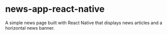 # news-app-react-native
A simple news page built with React Native that displays news articles and a horizontal news banner.
